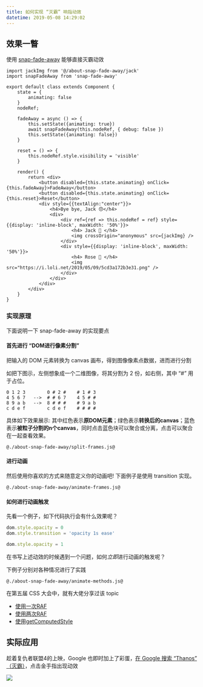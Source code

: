 ```yaml
---
title: 如何实现 “灭霸” 响指动效
datetime: 2019-05-08 14:29:02
---
```


<style>
    .transformer-react-render {
        border: 1px dashed #959da5;
        border-radius: 5px;
        display: block;
    }
</style>

## 效果一瞥

使用 [snap-fade-away](https://github.com/imcuttle/snap-fade-away) 能够直接灭霸动效

```react?placement=top
import jackImg from '@/about-snap-fade-away/jack'
import snapFadeAway from 'snap-fade-away'

export default class extends Component {
    state = {
        animating: false
    }
    nodeRef;

    fadeAway = async () => {
        this.setState({animating: true})
        await snapFadeAway(this.nodeRef, { debug: false })
        this.setState({animating: false})
    }

    reset = () => {
        this.nodeRef.style.visibility = 'visible'
    }

    render() {
        return <div>
            <button disabled={this.state.animating} onClick={this.fadeAway}>FadeAway</button>
            <button disabled={this.state.animating} onClick={this.reset}>Reset</button>
            <div style={{textAlign:"center"}}>
                <h4>Bye bye, Jack 😞</h4>
                <div>
                    <div ref={ref => this.nodeRef = ref} style={{display: 'inline-block', maxWidth: '50%'}}>
                        <h4> Jack 👦 </h4>
                        <img crossOrigin="anonymous" src={jackImg} />
                    </div>
                    <div style={{display: 'inline-block', maxWidth: '50%'}}>
                        <h4> Rose 👧 </h4>
                        <img src="https://i.loli.net/2019/05/09/5cd3a172b3e31.png" />
                    </div>
                </div>
            </div>
        </div>
    }
}
```

### 实现原理

下面说明一下 snap-fade-away 的实现要点

#### 首先进行 “DOM进行像素分割”

把输入的 DOM 元素转换为 canvas 画布，得到图像像素点数据，进而进行分割

如把下图示，左侧想象成一个二维图像，将其分割为 2 份，如右侧，其中 “#” 用于占位。

```
0 1 2 3        0 # 2 #    # 1 # 3
4 5 6 7   -->  # # 6 7    4 5 # #
8 9 a b   -->  8 # # #    # 9 a b
c d e f        c d e f    # # # #
```

具体如下效果展示:
其中红色表示**原DOM元素**；绿色表示**转换后的canvas**；蓝色表示**被粒子分割的n个canvas**，同时点击蓝色块可以聚合或分离，点击可以聚合在一起查看效果。

```react?placement=top
@./about-snap-fade-away/split-frames.js@
```

#### 进行动画

然后使用你喜欢的方式来随意定义你的动画吧! 下面例子是使用 transition 实现。

```react?placement=top
@./about-snap-fade-away/animate-frames.js@
```

#### 如何进行动画触发

先看一个例子，如下代码执行会有什么效果呢？
```javascript
dom.style.opacity = 0
dom.style.transition = 'opacity 1s ease'

dom.style.opacity = 1
```

在书写上述动效的时候遇到一个问题，如何*立即*进行动画的触发呢？

下例子分别对各种情况进行了实践

```react?placement=top
@./about-snap-fade-away/animate-methods.js@
```

在第五届 CSS 大会中，就有大佬分享过该 topic
- [使用一次RAF](https://birtles.github.io/cssconf2019/index.zh.html#/css-transitions-attempt-one)
- [使用两次RAF](https://birtles.github.io/cssconf2019/index.zh.html#/css-transitions-panel-attempt-two)
- [使用getComputedStyle](https://birtles.github.io/cssconf2019/index.zh.html#/css-transitions-panel-attempt-three)

## 实际应用

趁着复仇者联盟4的上映，Google 也即时加上了彩蛋，[在 Google 搜索 “Thanos” （灭霸）](https://www.google.com/search?q=thanos&oq=thanos&aqs=chrome..69i57j69i59j69i64j69i61l3.3236j0j8&sourceid=chrome&ie=UTF-8)，点击金手指出现动效

![](https://i.loli.net/2019/05/09/5cd30fd64cdaf.png)
